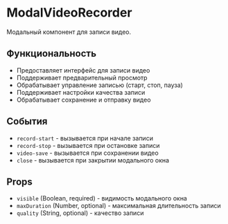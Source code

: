 # ModalVideoRecorder

Модальный компонент для записи видео.

## Функциональность

- Предоставляет интерфейс для записи видео
- Поддерживает предварительный просмотр
- Обрабатывает управление записью (старт, стоп, пауза)
- Поддерживает настройки качества записи
- Обрабатывает сохранение и отправку видео

## События

- `record-start` - вызывается при начале записи
- `record-stop` - вызывается при остановке записи
- `video-save` - вызывается при сохранении видео
- `close` - вызывается при закрытии модального окна

## Props

- `visible` (Boolean, required) - видимость модального окна
- `maxDuration` (Number, optional) - максимальная длительность записи
- `quality` (String, optional) - качество записи
